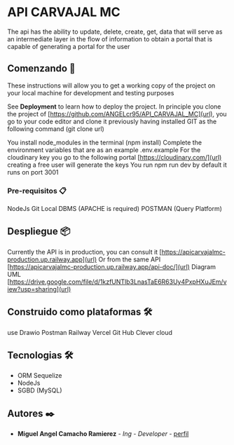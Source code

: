 # API CARVAJAL MC

The api has the ability to update, delete, create, get, data that will serve as an intermediate layer in the flow of information to obtain a portal that is capable of generating a portal for the user

## Comenzando 🚀

These instructions will allow you to get a working copy of the project on your local machine for development and testing purposes


See **Deployment** to learn how to deploy the project.
In principle you clone the project of [https://github.com/ANGELcr95/API_CARVAJAL_MC](url), you go to your code editor and clone it previously having installed GIT as the following command (git clone url)

You install node_modules in the terminal (npm install)
Complete the environment variables that are as an example .env.example
For the cloudinary key you go to the following portal [https://cloudinary.com/](url) creating a free user will generate the keys
You run npm run dev by default it runs on port 3001

### Pre-requisitos 📋

NodeJs
Git
Local DBMS (APACHE is required)
POSTMAN (Query Platform)

## Despliegue 📦

Currently the API is in production, you can consult it [https://apicarvajalmc-production.up.railway.app](url)
Or from the same API [https://apicarvajalmc-production.up.railway.app/api-doc/](url)
Diagram UML [https://drive.google.com/file/d/1kzfUNTlb3LnasTaE6R63Uy4PxpHXuJEm/view?usp=sharing](url)

## Construido como plataformas 🛠️

use Drawio
Postman
Railway
Vercel
Git Hub
Clever cloud

## Tecnologias 🛠️
* ORM Sequelize
* NodeJs
* SGBD (MySQL)

## Autores ✒️

* **Miguel Angel Camacho Ramierez** - *Ing - Developer* - [perfil](https://github.com/ANGELcr95)

